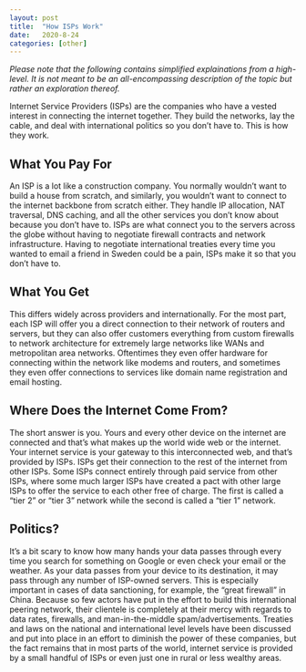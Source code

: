 ```yaml
---
layout: post
title:  "How ISPs Work"
date:   2020-8-24
categories: [other]
---
```


_Please note that the following contains simplified explainations from a high-level. It is not meant  to be an all-encompassing description of the topic but rather an exploration thereof._

Internet Service Providers (ISPs) are the companies who have a vested interest in connecting the internet together. They build the networks, lay the cable, and deal with international politics so you don’t have to. This is how they work.


## What You Pay For

An ISP is a lot like a construction company. You normally wouldn’t want to build a house from scratch, and similarly, you wouldn’t want to connect to the internet backbone from scratch either. They handle IP allocation, NAT traversal, DNS caching, and all the other services you don’t know about because you don’t have to. ISPs are what connect you to the servers across the globe without having to negotiate firewall contracts and network infrastructure. Having to negotiate international treaties every time you wanted to email a friend in Sweden could be a pain, ISPs make it so that you don’t have to.


## What You Get

This differs widely across providers and internationally. For the most part, each ISP will offer you a direct connection to their network of routers and servers, but they can also offer customers everything from custom firewalls to network architecture for extremely large networks like WANs and metropolitan area networks. Oftentimes they even offer hardware for connecting within the network like modems and routers, and sometimes they even offer connections to services like domain name registration and email hosting.


## Where Does the Internet Come From?

The short answer is you. Yours and every other device on the internet are connected and that’s what makes up the world wide web or the internet. Your internet service is your gateway to this interconnected web, and that’s provided by ISPs. ISPs get their connection to the rest of the internet from other ISPs. Some ISPs connect entirely through paid service from other ISPs, where some much larger ISPs have created a pact with other large ISPs to offer the service to each other free of charge. The first is called a “tier 2” or “tier 3” network while the second is called a “tier 1” network.


## Politics?

It’s a bit scary to know how many hands your data passes through every time you search for something on Google or even check your email or the weather. As your data passes from your device to its destination, it may pass through any number of ISP-owned servers. This is especially important in cases of data sanctioning, for example, the “great firewall” in China. Because so few actors have put in the effort to build this international peering network, their clientele is completely at their mercy with regards to data rates, firewalls, and man-in-the-middle spam/advertisements. Treaties and laws on the national and international level levels have been discussed and put into place in an effort to diminish the power of these companies, but the fact remains that in most parts of the world, internet service is provided by a small handful of ISPs or even just one in rural or less wealthy areas.
